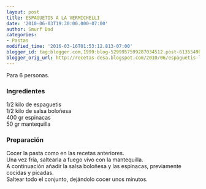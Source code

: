 ```yaml
---
layout: post
title: ESPAGUETIS A LA VERMICHELLI
date: '2010-06-03T19:30:00.000-07:00'
author: Smurf Dad
categories:
- Pastas
modified_time: '2016-03-16T01:53:12.813-07:00'
blogger_id: tag:blogger.com,1999:blog-5299957599287034512.post-6135549087970854759
blogger_orig_url: http://recetas-desa.blogspot.com/2010/06/espaguetis-la-vermichelli.html
---
```


Para 6 personas.<br><h3>Ingredientes</h3><p>1/2 kilo de espaguetis<br/>1/2 kilo de salsa bolo&ntilde;esa<br/>400 gr espinacas<br/>50 gr mantequilla<br/></p><h3>Preparaci&oacute;n</h3><p>Cocer la pasta como en las recetas anteriores.<br/>Una vez fr&iacute;a, saltearla a fuego vivo con la mantequilla.<br/>A continuaci&oacute;n a&ntilde;adir la salsa bolo&ntilde;esa y las espinacas, previamente cocidas y picadas.<br/>Saltear todo el conjunto, dej&aacute;ndolo cocer unos minutos.<br/></p>
